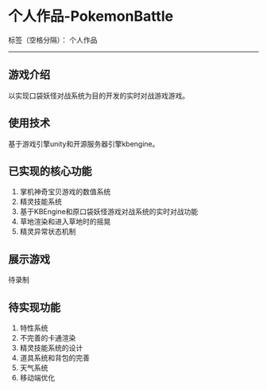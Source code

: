 ﻿# 个人作品-PokemonBattle

标签（空格分隔）： 个人作品

---
## 游戏介绍
以实现口袋妖怪对战系统为目的开发的实时对战游戏游戏。

## 使用技术
基于游戏引擎unity和开源服务器引擎kbengine。

## 已实现的核心功能

 1. 掌机神奇宝贝游戏的数值系统
 2. 精灵技能系统
 3. 基于KBEngine和原口袋妖怪游戏对战系统的实时对战功能
 4. 草地渲染和进入草地时的摇晃
 5. 精灵异常状态机制
 
## 展示游戏
待录制

## 待实现功能

 1. 特性系统
 2. 不完善的卡通渲染
 3. 精灵技能系统的设计
 4. 道具系统和背包的完善
 5. 天气系统
 6. 移动端优化




